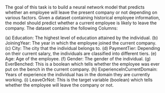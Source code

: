 The goal of this task is to build a neural network model that predicts whether an employee will leave the present company or not depending on various factors. Given a dataset containing historical employee information, the model should predict whether a current employee is likely to leave the company.
The dataset contains the following Columns:

(a) Education: The highest level of education attained by the individual.
(b) JoiningYear: The year in which the employee joined the current company.
(c) City: The city that the individual belongs to.
(d) PaymentTier: Depending on their current salary, the individuals are classified into different tiers.
(e) Age: Age of the employee.
(f) Gender: The gender of the individual.
(g) EverBenched: This is a boolean which tells whether the employee was ever put on the bench in the current company.
(h) ExperienceInCurrentDomain: Years of experience the individual has in the domain they are currently working.
(i) LeaveOrNot: This is the target variable (boolean) which tells whether the employee will leave the company or not.
